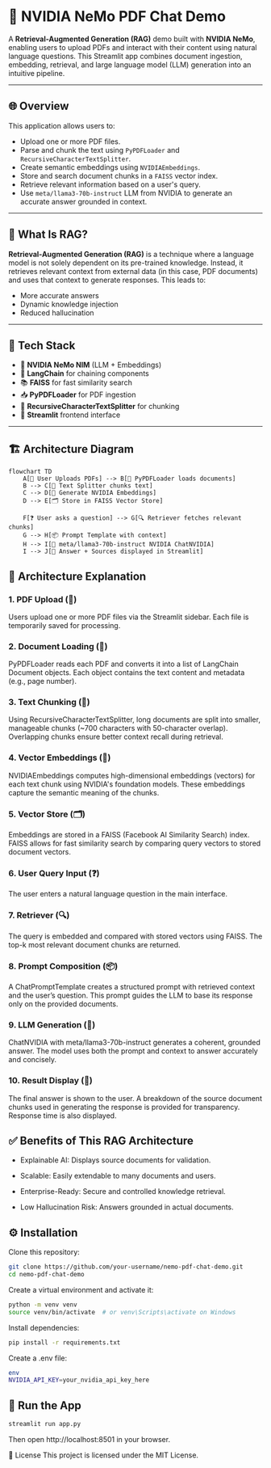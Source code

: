 # 🤖 NVIDIA NeMo PDF Chat Demo

A **Retrieval-Augmented Generation (RAG)** demo built with **NVIDIA NeMo**, enabling users to upload PDFs and interact with their content using natural language questions. This Streamlit app combines document ingestion, embedding, retrieval, and large language model (LLM) generation into an intuitive pipeline.

---

## 🌐 Overview

This application allows users to:

- Upload one or more PDF files.
- Parse and chunk the text using `PyPDFLoader` and `RecursiveCharacterTextSplitter`.
- Create semantic embeddings using `NVIDIAEmbeddings`.
- Store and search document chunks in a `FAISS` vector index.
- Retrieve relevant information based on a user's query.
- Use `meta/llama3-70b-instruct` LLM from NVIDIA to generate an accurate answer grounded in context.

---

## 🧠 What Is RAG?

**Retrieval-Augmented Generation (RAG)** is a technique where a language model is not solely dependent on its pre-trained knowledge. Instead, it retrieves relevant context from external data (in this case, PDF documents) and uses that context to generate responses. This leads to:

- More accurate answers
- Dynamic knowledge injection
- Reduced hallucination

---

## 🧰 Tech Stack

- 🧠 **NVIDIA NeMo NIM** (LLM + Embeddings)
- 📄 **LangChain** for chaining components
- 📚 **FAISS** for fast similarity search
- 📥 **PyPDFLoader** for PDF ingestion
- 🧩 **RecursiveCharacterTextSplitter** for chunking
- 💬 **Streamlit** frontend interface

---


## 🏗️ Architecture Diagram

```mermaid
flowchart TD
    A[📁 User Uploads PDFs] --> B[📄 PyPDFLoader loads documents]
    B --> C[🔗 Text Splitter chunks text]
    C --> D[🧠 Generate NVIDIA Embeddings]
    D --> E[🗂️ Store in FAISS Vector Store]

    F[❓ User asks a question] --> G[🔍 Retriever fetches relevant chunks]
    G --> H[📦 Prompt Template with context]
    H --> I[🤖 meta/llama3-70b-instruct NVIDIA ChatNVIDIA]
    I --> J[💬 Answer + Sources displayed in Streamlit]
```

## 🧬 Architecture Explanation
### 1. PDF Upload (📁)
Users upload one or more PDF files via the Streamlit sidebar. Each file is temporarily saved for processing.

### 2. Document Loading (📄)
PyPDFLoader reads each PDF and converts it into a list of LangChain Document objects. Each object contains the text content and metadata (e.g., page number).

### 3. Text Chunking (🔗)
Using RecursiveCharacterTextSplitter, long documents are split into smaller, manageable chunks (~700 characters with 50-character overlap). Overlapping chunks ensure better context recall during retrieval.

### 4. Vector Embeddings (🧠)
NVIDIAEmbeddings computes high-dimensional embeddings (vectors) for each text chunk using NVIDIA's foundation models. These embeddings capture the semantic meaning of the chunks.

### 5. Vector Store (🗂️)
Embeddings are stored in a FAISS (Facebook AI Similarity Search) index. FAISS allows for fast similarity search by comparing query vectors to stored document vectors.

### 6. User Query Input (❓)
The user enters a natural language question in the main interface.

### 7. Retriever (🔍)
The query is embedded and compared with stored vectors using FAISS. The top-k most relevant document chunks are returned.

### 8. Prompt Composition (📦)
A ChatPromptTemplate creates a structured prompt with retrieved context and the user’s question. This prompt guides the LLM to base its response only on the provided documents.

### 9. LLM Generation (🤖)
ChatNVIDIA with meta/llama3-70b-instruct generates a coherent, grounded answer. The model uses both the prompt and context to answer accurately and concisely.

### 10. Result Display (💬)
The final answer is shown to the user. A breakdown of the source document chunks used in generating the response is provided for transparency.
Response time is also displayed.

## ✅ Benefits of This RAG Architecture
- Explainable AI: Displays source documents for validation.

- Scalable: Easily extendable to many documents and users.

- Enterprise-Ready: Secure and controlled knowledge retrieval.

- Low Hallucination Risk: Answers grounded in actual documents.


## ⚙️ Installation
Clone this repository:

```bash
git clone https://github.com/your-username/nemo-pdf-chat-demo.git
cd nemo-pdf-chat-demo
```
Create a virtual environment and activate it:
```bash
python -m venv venv
source venv/bin/activate  # or venv\Scripts\activate on Windows
```
Install dependencies:

```bash
pip install -r requirements.txt
```
Create a .env file:

```bash
env
NVIDIA_API_KEY=your_nvidia_api_key_here
```
## 🧪 Run the App
```bash
streamlit run app.py
```
Then open http://localhost:8501 in your browser.


📄 License
This project is licensed under the MIT License.

